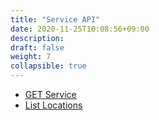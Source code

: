 ```yaml
---
title: "Service API"
date: 2020-11-25T10:08:56+09:00
description:
draft: false
weight: 7
collapsible: true
---
```



- [GET Service](get)
- [List Locations](location)
